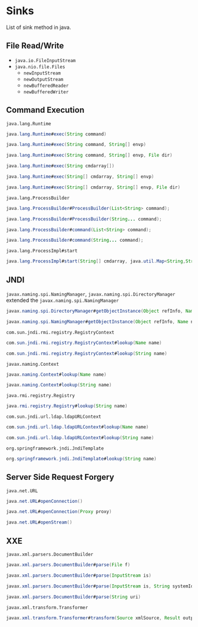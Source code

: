 # Sinks

List of sink method in java.

## File Read/Write

- `java.io.FileInputStream`
- `java.nio.file.Files`
    - `newInputStream`
    - `newOutputStream`
    - `newBufferedReader`
    - `newBufferedWriter`

## Command Execution

`java.lang.Runtime`

```java
java.lang.Runtime#exec(String command)

java.lang.Runtime#exec(String command, String[] envp)

java.lang.Runtime#exec(String command, String[] envp, File dir)

java.lang.Runtime#exec(String cmdarray[])

java.lang.Runtime#exec(String[] cmdarray, String[] envp)

java.lang.Runtime#exec(String[] cmdarray, String[] envp, File dir)
```

`java.lang.ProcessBuilder`

```java
java.lang.ProcessBuilder#ProcessBuilder(List<String> command);

java.lang.ProcessBuilder#ProcessBuilder(String... command);

java.lang.ProcessBuilder#command(List<String> command);

java.lang.ProcessBuilder#command(String... command);
```

`java.lang.ProcessImpl#start`

```java
java.lang.ProcessImpl#start(String[] cmdarray, java.util.Map<String,String> environment, String dir, ProcessBuilder.Redirect[] redirects, boolean redirectErrorStream)
```

## JNDI

`javax.naming.spi.NamingManager`, `javax.naming.spi.DirectoryManager` extended the `javax.naming.spi.NamingManager`

```java
javax.naming.spi.DirectoryManager#getObjectInstance(Object refInfo, Name name, Context nameCtx, Hashtable<?,?> environment)

javax.naming.spi.NamingManager#getObjectInstance(Object refInfo, Name name, Context nameCtx, Hashtable<?,?> environment)
```

`com.sun.jndi.rmi.registry.RegistryContext`

```java
com.sun.jndi.rmi.registry.RegistryContext#lookup(Name name)

com.sun.jndi.rmi.registry.RegistryContext#lookup(String name)
```

`javax.naming.Context`

```java
javax.naming.Context#lookup(Name name)

javax.naming.Context#lookup(String name)
```

`java.rmi.registry.Registry`

```java
java.rmi.registry.Registry#lookup(String name)
```

`com.sun.jndi.url.ldap.ldapURLContext`

```java
com.sun.jndi.url.ldap.ldapURLContext#lookup(Name name)

com.sun.jndi.url.ldap.ldapURLContext#lookup(String name)
```

`org.springframework.jndi.JndiTemplate`

```java
org.springframework.jndi.JndiTemplate#lookup(String name)
```

## Server Side Request Forgery

`java.net.URL`

```java
java.net.URL#openConnection()

java.net.URL#openConnection(Proxy proxy)

java.net.URL#openStream()
```

## XXE

`javax.xml.parsers.DocumentBuilder`

```java
javax.xml.parsers.DocumentBuilder#parse(File f)

javax.xml.parsers.DocumentBuilder#parse(InputStream is)

javax.xml.parsers.DocumentBuilder#parse(InputStream is, String systemId)

javax.xml.parsers.DocumentBuilder#parse(String uri)
```

`javax.xml.transform.Transformer`

```java
javax.xml.transform.Transformer#transform(Source xmlSource, Result outputTarget)
```